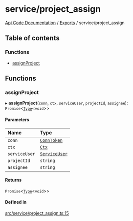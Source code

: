 # service/project\_assign
 
[Api Code Documentation](../README.md) / [Exports](../modules.md) / service/project\_assign

## Table of contents

### Functions

- [assignProject](service_project_assign.md#assignproject)

## Functions

### assignProject

▸ **assignProject**(`conn`, `ctx`, `serviceUser`, `projectId`, `assignee`): `Promise`\<[`Type`](result.md#type)\<`void`\>\>

#### Parameters

| Name | Type |
| :------ | :------ |
| `conn` | [`ConnToken`](service_conn.md#conntoken) |
| `ctx` | [`Ctx`](../interfaces/lib_ctx.Ctx.md) |
| `serviceUser` | [`ServiceUser`](../interfaces/service_domain_organization_service_user.ServiceUser.md) |
| `projectId` | `string` |
| `assignee` | `string` |

#### Returns

`Promise`\<[`Type`](result.md#type)\<`void`\>\>

#### Defined in

[src/service/project_assign.ts:15](https://github.com/openkfw/TruBudget/blob/965031f/api/src/service/project_assign.ts#L15)
